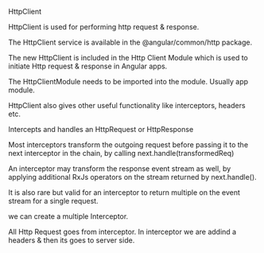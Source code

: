 HttpClient

HttpClient is used for performing http request & response.

The HttpClient service is available in the @angular/common/http package.

The new HttpClient is included in the Http Client Module which is used to initiate Http request 
& response in Angular apps.

The HttpClientModule needs to be imported into the module. Usually app module.

HttpClient also gives other useful functionality like interceptors, headers etc.

Intercepts and handles an HttpRequest or HttpResponse

Most interceptors transform the outgoing request before passing it to the next interceptor in the
chain, by calling next.handle(transformedReq)

An interceptor may transform the response event stream as well, by applying additional RxJs operators on the stream returned by next.handle().

It is also rare but valid for an interceptor to return multiple on the event stream for a single request.

we can create a multiple Interceptor. 

All Http Request goes from interceptor. In interceptor we are addind a headers & then its goes to server side.               